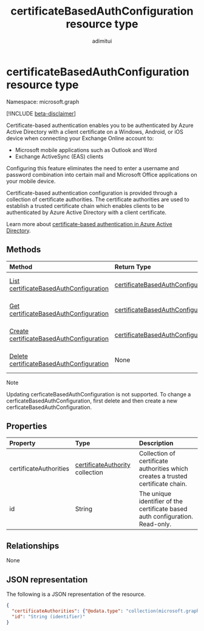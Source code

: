 ﻿---
title: "certificateBasedAuthConfiguration resource type"
description: "Represents a collection of certificate authorities."
localization_priority: Normal
author: "adimitui"
ms.prod: "microsoft-identity-platform"
doc_type: "resourcePageType"
---

# certificateBasedAuthConfiguration resource type

Namespace: microsoft.graph

[!INCLUDE [beta-disclaimer](../../includes/beta-disclaimer.md)]

Certificate-based authentication enables you to be authenticated by Azure Active Directory with a client certificate on a Windows, Android, or iOS device when connecting your Exchange Online account to:

- Microsoft mobile applications such as Outlook and Word
- Exchange ActiveSync (EAS) clients

Configuring this feature eliminates the need to enter a username and password combination into certain mail and Microsoft Office applications on your mobile device.

Certificate-based authentication configuration is provided through a collection of certificate authorities. The certificate authorities are used to establish a trusted certificate chain which enables clients to be authenticated by Azure Active Directory with a client certificate.

Learn more about [certificate-based authentication in Azure Active Directory](/azure/active-directory/authentication/active-directory-certificate-based-authentication-get-started).

## Methods

| Method                                                                                                                         | Return Type                                                               | Description                                                                  |
| :----------------------------------------------------------------------------------------------------------------------------- | :------------------------------------------------------------------------ | :--------------------------------------------------------------------------- |
| [List certificateBasedAuthConfiguration](../api/certificatebasedauthconfiguration-list.md)                                     | [certificateBasedAuthConfiguration](certificatebasedauthconfiguration.md) | List the properties of the **certificateBasedAuthConfiguration** collection. |
| [Get certificateBasedAuthConfiguration](../api/certificatebasedauthconfiguration-get.md)                                       | [certificateBasedAuthConfiguration](certificatebasedauthconfiguration.md) | Read the properties of a **certificateBasedAuthConfiguration** object.       |
| [Create certificateBasedAuthConfiguration](../api/certificatebasedauthconfiguration-post-certificatebasedauthconfiguration.md) | [certificateBasedAuthConfiguration](certificatebasedauthconfiguration.md) | Create a new **certificateBasedAuthConfiguration** object.                   |
| [Delete certificateBasedAuthConfiguration](../api/certificatebasedauthconfiguration-delete.md)                                 | None                                                                      | Delete a **certificateBasedAuthConfiguration** object.                       |

>[!NOTE]
>Updating cerficateBasedAuthConfiguration is not supported. To change a cerficateBasedAuthConfiguration, first delete and then create a new cerficateBasedAuthConfiguration.

## Properties

| Property               | Type                                                       | Description                                                                      |
| :--------------------- | :--------------------------------------------------------- | :------------------------------------------------------------------------------- |
| certificateAuthorities | [certificateAuthority](certificateauthority.md) collection | Collection of certificate authorities which creates a trusted certificate chain. |
| id                     | String                                                     | The unique identifier of the certificate based auth configuration. Read-only.    |

## Relationships

None

## JSON representation

The following is a JSON representation of the resource.

<!-- {
  "blockType": "resource",
  "optionalProperties": [

  ],
  "@odata.type": "microsoft.graph.certificateBasedAuthConfiguration",
  "baseType": "",
  "keyProperty": "id"
}-->

```json
{
  "certificateAuthorities": {"@odata.type": "collection(microsoft.graph.certificateAuthority)"},
  "id": "String (identifier)"
}
```

<!-- uuid: 16cd6b66-4b1a-43a1-adaf-3a886856ed98
2019-02-04 14:57:30 UTC -->

<!-- {
  "type": "#page.annotation",
  "description": "certificateBasedAuthConfiguration resource",
  "keywords": "",
  "section": "documentation",
  "tocPath": ""
}-->
